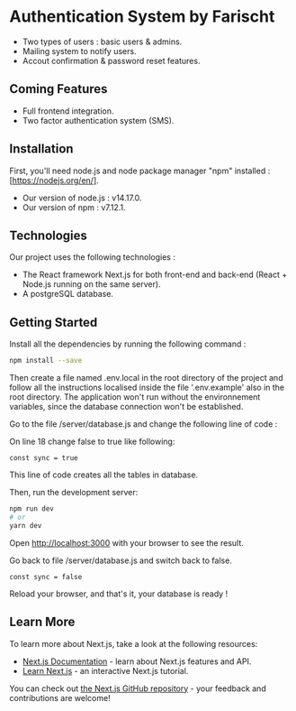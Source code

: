 # Authentication System by Farischt

- Two types of users : basic users & admins.
- Mailing system to notify users.
- Accout confirmation & password reset features.

## Coming Features

- Full frontend integration.
- Two factor authentication system (SMS).

## Installation

First, you'll need node.js and node package manager "npm" installed : [https://nodejs.org/en/].

- Our version of node.js : v14.17.0.
- Our version of npm : v7.12.1.

## Technologies

Our project uses the following technologies :

- The React framework Next.js for both front-end and back-end (React + Node.js running on the same server).
- A postgreSQL database.

## Getting Started

Install all the dependencies by running the following command :

```bash
npm install --save
```

Then create a file named .env.local in the root directory of the project and follow all the instructions localised inside the file '.env.example' also in the root directory. The application won't run without the environnement variables, since the database connection won't be established.

Go to the file /server/database.js and change the following line of code :

On line 18 change false to true like following:

```
const sync = true
```

This line of code creates all the tables in database.

Then, run the development server:

```bash
npm run dev
# or
yarn dev
```

Open [http://localhost:3000](http://localhost:3000) with your browser to see the result.

Go back to file /server/database.js and switch back to false.

```
const sync = false
```

Reload your browser, and that's it, your database is ready !

## Learn More

To learn more about Next.js, take a look at the following resources:

- [Next.js Documentation](https://nextjs.org/docs) - learn about Next.js features and API.
- [Learn Next.js](https://nextjs.org/learn) - an interactive Next.js tutorial.

You can check out [the Next.js GitHub repository](https://github.com/vercel/next.js/) - your feedback and contributions are welcome!
